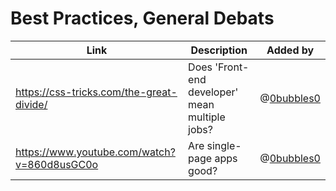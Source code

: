 # Best Practices, General Debats

| Link                                        | Description                                    | Added by                                   |
| ------------------------------------------- | ---------------------------------------------- | ------------------------------------------ |
| https://css-tricks.com/the-great-divide/    | Does 'Front-end developer' mean multiple jobs? | @[0bubbles0](https://github.com/0bubbles0) |
| https://www.youtube.com/watch?v=860d8usGC0o | Are single-page apps good?                     | @[0bubbles0](https://github.com/0bubbles0) |

